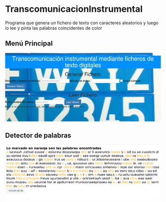 # TranscomunicacionInstrumental
Programa que genera un fichero de texto con caracteres aleatorios y luego lo lee y pinta las palabras coincidentes de color

## Menú Principal
![Menú Principal](https://github.com/josemiguex/TranscomunicacionInstrumental/blob/master/Capturas/1%20-%20MenuPrincipal.png?raw=true "Menú Principal")

## Detector de palabras
![Detector de palabras](https://github.com/josemiguex/TranscomunicacionInstrumental/blob/master/Capturas/2%20-%20PalabrasEncontradas.png?raw=true "Detector de palabras")
